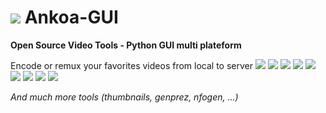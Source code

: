![](http://i.imgur.com/Lx2SfgZ.png) Ankoa-GUI
=========

**Open Source Video Tools - Python GUI multi plateform**

Encode or remux your favorites videos from local to server
![](http://i.imgur.com/SUby3Gr.png)
![](http://i.imgur.com/I4fSePQ.png)
![](http://i.imgur.com/Dp43iiV.png)
![](http://i.imgur.com/YBeyTYj.png)
![](http://i.imgur.com/1IqMgVw.png)
![](http://i.imgur.com/dWXiIQc.png)
![](http://i.imgur.com/WhWqFVq.png)
![](http://i.imgur.com/S5Hoah9.png)
![](http://i.imgur.com/TWElSrC.png)

_And much more tools (thumbnails, genprez, nfogen, ...)_
